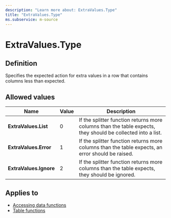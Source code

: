 ```yaml
---
description: "Learn more about: ExtraValues.Type"
title: "ExtraValues.Type"
ms.subservice: m-source
---
```

# ExtraValues.Type

## Definition

Specifies the expected action for extra values in a row that contains columns less than expected.

## Allowed values

|Name|Value|Description|
| ------- | --- | ----------- |
|**ExtraValues.List**|0|If the splitter function returns more columns than the table expects, they should be collected into a list.|
|**ExtraValues.Error**|1| If the splitter function returns more columns than the table expects, an error should be raised.|
|**ExtraValues.Ignore**|2|If the splitter function returns more columns than the table expects, they should be ignored.|

## Applies to

* [Accessing data functions](accessing-data-functions.md)
* [Table functions](table-functions.md)
